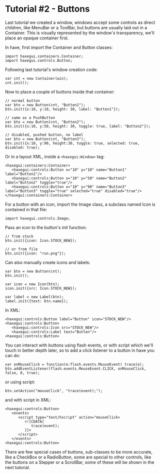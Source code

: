 # Tutorial #2 - Buttons #

Last tutorial we created a window, windows accept some controls as direct children, like MenuBar or a ToolBar, but buttons are usually laid out in a Container.
This is visually represented by the window's transparency, we'll place an opaque container first.

In haxe, first import the Container and Button classes:
```
import haxegui.containers.Container;
import haxegui.controls.Button;
```

Following last tutorial's window creation code:
```
var cnt = new Container(win);
cnt.init();
```

Now to place a couple of buttons inside that container:
```
// normal button
var btn = new Button(cnt, "Button1");
btn.init({x:10, y:10, height: 30, label: "Button1"});

// same as a PushButton
var btn = new Button(cnt, "Button2");
btn.init({x:10, y:50, height: 30, toggle: true, label: "Button2"});

// disabled, pushed button, no label
var btn = new Button(cnt, "Button3");
btn.init({x:10, y:90, height:30, toggle: true, selected: true, disabled: true);
```

Or in a layout XML, inside a `<haxegui:Window>` tag:
```
<haxegui:containers:Container>
   <haxegui:controls:Button x="10" y="10" name="Button1" label="Button1"/>
   <haxegui:controls:Button x="10" y="50" name="Button2" label="Button2" toggle="true"/>
   <haxegui:controls:Button x="10" y="90" name="Button3" label="Button3" toggle="true" selected="true" disabled="true"/>
</haxegui:containers:Container>
```

For a button with an icon, import the Image class, a subclass named Icon is contained in that file:
```
import haxegui.controls.Image;
```

Pass an icon to the button's init function:
```
// from stock
btn.init({icon: Icon.STOCK_NEW});

// or from file
btn.init({icon: "run.png"});
```

Can also manually create icons and labels:
```
var btn = new Button(cnt);
btn.init();

var icon = new Icon(btn);
icon.init({src: Icon.STOCK_NEW});

var label = new Label(btn);
label.init({text: btn.name});
```

In XML:
```
<haxegui:controls:Button label="Button" icon="STOCK_NEW"/>
<haxegui:controls:Button>
   <haxegui:controls:Icon src="STOCK_NEW"/>
   <haxegui:controls:Label text="Button"/>
<haxegui:controls:Button>
```

You can interact with buttons using flash events, or with script which we'll touch in better depth later, so to add a click listener to a button in haxe you can do:
```
var onMouseClick = function(e:flash.events.MouseEvent) trace(e);
btn.addEventListener(flash.events.MouseEvent.CLICK, onMouseClick, false, 0, true);
```

or using script:
```
btn.setAction("mouseClick", "trace(event);");
```

and with script in XML:
```
<haxegui:controls:Button>
   <events>
      <script type="text/hscript" action="mouseClick>
         <![CDATA[
            trace(event);
         ]]>
      </script>
   </events>
<haxegui:controls:Button>
```

There are few special cases of buttons, sub-classes to be more accurate, like a CheckBox or a RadioButton, some are special to other controls, like the buttons on a Stepper or a ScrollBar, some of these will be shown in the next tutorial.